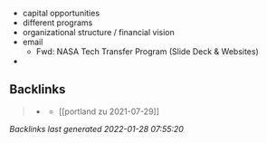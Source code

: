 - capital opportunities
- different programs
- organizational structure / financial vision
- email
	- Fwd: NASA Tech Transfer Program (Slide Deck & Websites)
-

## Backlinks

> - [](../journals/2021_07_29.md)
>   - [[portland zu 2021-07-29]]

_Backlinks last generated 2022-01-28 07:55:20_
